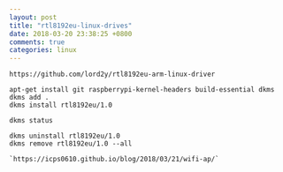 ```yaml
---
layout: post
title: "rtl8192eu-linux-drives"
date: 2018-03-20 23:38:25 +0800
comments: true
categories: linux
---
```

`https://github.com/lord2y/rtl8192eu-arm-linux-driver`

```
apt-get install git raspberrypi-kernel-headers build-essential dkms
dkms add .
dkms install rtl8192eu/1.0

dkms status

dkms uninstall rtl8192eu/1.0  
dkms remove rtl8192eu/1.0 --all  

`https://icps0610.github.io/blog/2018/03/21/wifi-ap/`
```